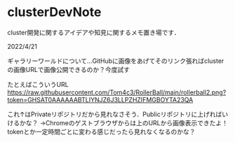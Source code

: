 # clusterDevNote
cluster開発に関するアイデアや知見に関するメモ置き場です．

2022/4/21

ギャラリーワールドについて...GitHubに画像をあげてそのリンク張ればclusterの画像URLで画像公開できるのか？今度試す

たとえばこういうURL
https://raw.githubusercontent.com/Tom4c3/RollerBall/main/rollerball2.png?token=GHSAT0AAAAAABTLIYNJZ6J3LLPZHZIFMGBOYTA23QA

これ↑はPrivateリポジトリだから見れなさそう．Publicリポジトリに上げればいけるかな？
→Chromeのゲストブラウザからは上のURLから画像表示できたよ！
tokenとか一定時間ごとに変わる感じだったら見れなくなるのかな？
